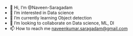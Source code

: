 - 👋 Hi, I’m @Naveen-Saragadam
- 👀 I’m interested in Data science
- 🌱 I’m currently learning Object detection
- 💞️ I’m looking to collaborate on Data science, ML, Dl
- 📫 How to reach me naveenkumar.saragadam@gmail.com

<!---
Naveen-Saragadam/Naveen-Saragadam is a ✨ special ✨ repository because its `README.md` (this file) appears on your GitHub profile.
You can click the Preview link to take a look at your changes.
--->

